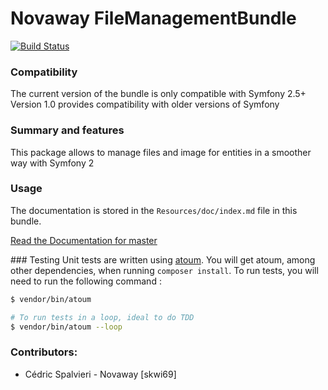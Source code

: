 # Novaway FileManagementBundle

[![Build Status](https://travis-ci.org/novaway/NovawayFileManagementBundle.svg)](https://travis-ci.org/novaway/NovawayFileManagementBundle)

### Compatibility

The current version of the bundle is only compatible with Symfony 2.5+
Version 1.0 provides compatibility with older versions of Symfony

### Summary and features
This package allows to manage files and image for entities in a smoother way with Symfony 2

### Usage
The documentation is stored in the `Resources/doc/index.md` file in this bundle.

[Read the Documentation for master](https://github.com/novaway/NovawayFileManagementBundle/blob/master/Resources/doc/index.md)

### Testing
Unit tests are written using [atoum](https://github.com/atoum/atoum). You will get atoum, among other dependencies, when
running `composer install`. To run tests, you will need to run the following command :

``` sh
$ vendor/bin/atoum

# To run tests in a loop, ideal to do TDD
$ vendor/bin/atoum --loop
```

### Contributors:
- Cédric Spalvieri - Novaway [skwi69]
